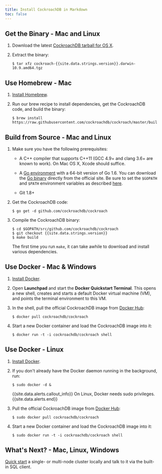 ```yaml
---
title: Install CockroachDB in Markdown
toc: false
---
```


## Get the Binary - Mac and Linux

<!-- For Linux, just change the download link in step 1 to  https://binaries.cockroachdb.com/cockroach-{{site.data.strings.version}}.linux-amd64.tgz -->

1. Download the latest [CockroachDB tarball for OS X](https://binaries.cockroachdb.com/cockroach-{{site.data.strings.version}}.darwin-10.9-amd64.tgz).

2. Extract the binary:
   
   ~~~ shell
   $ tar xfz cockroach-{{site.data.strings.version}}.darwin-10.9.amd64.tgz
   ~~~ 

## Use Homebrew - Mac

1. [Install Homebrew](http://brew.sh/).

2. Run our brew recipe to install dependencies, get the CockroachDB code, and build the binary:

   ~~~ shell
   $ brew install https://raw.githubusercontent.com/cockroachdb/cockroach/master/build/cockroach.rb
   ~~~

## Build from Source - Mac and Linux

<!-- For Linux, just remove "On Mac OS X..." from the first bullet. -->

1. Make sure you have the following prerequisites:

   - A C++ compiler that supports C++11 (GCC 4.9+ and clang 3.6+ are known to work). On Mac OS X, Xcode should suffice. 

   - A [Go environment](http://golang.org/doc/code.html) with a 64-bit version of Go 1.6. You can download the [Go binary](https://golang.org/dl/) directly from the official site. Be sure to set the `$GOPATH` and `$PATH` environment variables as described [here](https://golang.org/doc/code.html#GOPATH). 

    - Git 1.8+ 

2. Get the CockroachDB code:

   ~~~ shell
   $ go get -d github.com/cockroachdb/cockroach
   ~~~

3. Compile the CockroachDB binary:

   ~~~ shell
   $ cd $GOPATH/src/github.com/cockroachdb/cockroach
   $ git checkout {{site.data.strings.version}}
   $ make build
   ~~~

    The first time you run `make`, it can take awhile to download and install various dependencies.

## Use Docker - Mac & Windows

<!-- For Windows, change link in step 1 to https://docs.docker.com/engine/installation/windows/ and remove "Open Launchpad and" from step 2. -->

1. [Install Docker](https://docs.docker.com/mac/step_one/).   

2. Open **Launchpad** and start the **Docker Quickstart Terminal**. This opens a new shell, creates and starts a default Docker virtual machine (VM), and points the terminal environment to this VM. 

3. In the shell, pull the official CockroachDB image from [Docker Hub](https://hub.docker.com/r/cockroachdb/cockroach/):

   ~~~ shell
   $ docker pull cockroachdb/cockroach
   ~~~

4. Start a new Docker container and load the CockroachDB image into it:

   ~~~ shell
   $ docker run -t -i cockroachdb/cockroach shell
   ~~~ 

## Use Docker - Linux

1. [Install Docker](https://docs.docker.com/engine/installation/linux/ubuntulinux/).   

2. If you don't already have the Docker daemon running in the background, run:

   ~~~ shell
   $ sudo docker -d &
   ~~~

   {{site.data.alerts.callout_info}} On Linux, Docker needs sudo privileges.{{site.data.alerts.end}}

3. Pull the official CockroachDB image from [Docker Hub](https://hub.docker.com/r/cockroachdb/cockroach/):

   ~~~ shell
   $ sudo docker pull cockroachdb/cockroach
   ~~~

4. Start a new Docker container and load the CockroachDB image into it:

   ~~~ shell
   $ sudo docker run -t -i cockroachdb/cockroach shell
   ~~~ 

## What's Next? - Mac, Linux, Windows

[Quick start](start-a-local-cluster.html) a single- or multi-node cluster locally and talk to it via the built-in SQL client.
